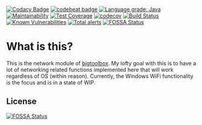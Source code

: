 [![Codacy Badge](https://api.codacy.com/project/badge/Grade/124241fbf65443ac84f660d9c63bfa26)](https://www.codacy.com/manual/IncPlusPlus/bigtoolbox-network?utm_source=github.com&amp;utm_medium=referral&amp;utm_content=IncPlusPlus/bigtoolbox-network&amp;utm_campaign=Badge_Grade)
[![codebeat badge](https://codebeat.co/badges/7cc79ed2-f11f-4e97-a42a-b6d9e2696282)](https://codebeat.co/projects/github-com-incplusplus-bigtoolbox-network-master)
[![Language grade: Java](https://img.shields.io/lgtm/grade/java/g/IncPlusPlus/bigtoolbox-network.svg?logo=lgtm&logoWidth=18)](https://lgtm.com/projects/g/IncPlusPlus/bigtoolbox-network/context:java)
[![Maintainability](https://api.codeclimate.com/v1/badges/6f8ecc4a621cb348de55/maintainability)](https://codeclimate.com/github/IncPlusPlus/bigtoolbox-network/maintainability)
[![Test Coverage](https://api.codeclimate.com/v1/badges/6f8ecc4a621cb348de55/test_coverage)](https://codeclimate.com/github/IncPlusPlus/bigtoolbox-network/test_coverage)
[![codecov](https://codecov.io/gh/IncPlusPlus/bigtoolbox-network/branch/master/graph/badge.svg)](https://codecov.io/gh/IncPlusPlus/bigtoolbox-network)
[![Build Status](https://travis-ci.com/IncPlusPlus/bigtoolbox-network.svg?branch=master)](https://travis-ci.com/IncPlusPlus/bigtoolbox-network)
[![Known Vulnerabilities](https://snyk.io//test/github/IncPlusPlus/bigtoolbox-network/badge.svg?targetFile=pom.xml)](https://snyk.io//test/github/IncPlusPlus/bigtoolbox-network?targetFile=pom.xml)
[![Total alerts](https://img.shields.io/lgtm/alerts/g/IncPlusPlus/bigtoolbox-network.svg?logo=lgtm&logoWidth=18)](https://lgtm.com/projects/g/IncPlusPlus/bigtoolbox-network/alerts/)
[![FOSSA Status](https://app.fossa.io/api/projects/git%2Bgithub.com%2FIncPlusPlus%2Fbigtoolbox-network.svg?type=shield)](https://app.fossa.io/projects/git%2Bgithub.com%2FIncPlusPlus%2Fbigtoolbox-network?ref=badge_shield)

# What is this?
This is the network module of [bigtoolbox](https://github.com/IncPlusPlus/bigtoolbox). My lofty goal with this is to have a lot of networking related functions implemented here that will work regardless of OS (within reason). Currently, the Windows WiFi functionality is the focus and is in a state of WIP.

## License
[![FOSSA Status](https://app.fossa.io/api/projects/git%2Bgithub.com%2FIncPlusPlus%2Fbigtoolbox-network.svg?type=large)](https://app.fossa.io/projects/git%2Bgithub.com%2FIncPlusPlus%2Fbigtoolbox-network?ref=badge_large)